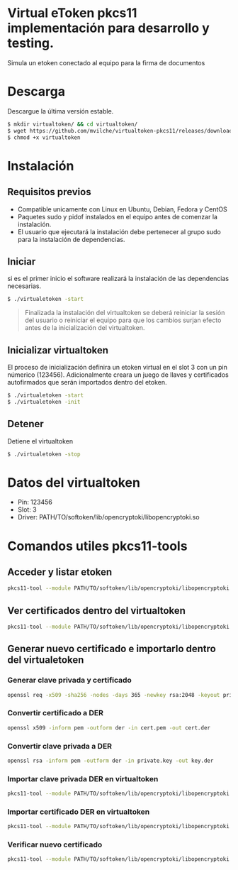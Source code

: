 # Virtual eToken pkcs11 implementación para desarrollo y testing.

Simula un etoken conectado al equipo para la firma de documentos

# Descarga

Descargue la última versión estable.

```sh
$ mkdir virtualtoken/ && cd virtualtoken/
$ wget https://github.com/mvilche/virtualtoken-pkcs11/releases/download/v1.3/virtualtoken
$ chmod +x virtualtoken
```

# Instalación

## Requisitos previos

- Compatible unicamente con Linux en Ubuntu, Debian, Fedora y CentOS
- Paquetes sudo y pidof instalados en el equipo antes de comenzar la instalación.
- El usuario que ejecutará la instalación debe pertenecer al grupo sudo para la instalación de dependencias.


## Iniciar

si es el primer inicio el software realizará la instalación de las dependencias necesarias.


```sh
$ ./virtualetoken -start
```

> Finalizada la instalación del virtualtoken 
> se deberá reiniciar la sesión del usuario
> o reiniciar el equipo para que los cambios
> surjan efecto antes de la inicialización
> del virtualtoken.


## Inicializar virtualtoken

El proceso de inicialización definira un etoken virtual en el slot 3 con un pin númerico (123456).
Adicionalmente creara un juego de llaves y certificados autofirmados que serán importados dentro del etoken.

```sh
$ ./virtualetoken -start
$ ./virtualetoken -init
```

## Detener

Detiene el virtualtoken

```sh
$ ./virtualetoken -stop
```

# Datos del virtualtoken

* Pin: 123456
* Slot: 3
* Driver: PATH/TO/softoken/lib/opencryptoki/libopencryptoki.so


# Comandos utiles pkcs11-tools

## Acceder y listar etoken

```sh
pkcs11-tool --module PATH/TO/softoken/lib/opencryptoki/libopencryptoki.so -L --slot 3 --login --pin 123456
```
## Ver certificados dentro del virtualtoken

```sh
pkcs11-tool --module PATH/TO/softoken/lib/opencryptoki/libopencryptoki.so -L --slot 3 --list-objects --type cert
```
## Generar nuevo certificado e importarlo dentro del virtualetoken

### Generar clave privada y certificado

```sh
openssl req -x509 -sha256 -nodes -days 365 -newkey rsa:2048 -keyout private.key -out cert.pem -subj "/CN=testing"
```
### Convertir certificado a DER

```sh
openssl x509 -inform pem -outform der -in cert.pem -out cert.der
```
### Convertir clave privada a DER

```sh
openssl rsa -inform pem -outform der -in private.key -out key.der
```
### Importar clave privada DER en virtualtoken

```sh
pkcs11-tool --module PATH/TO/softoken/lib/opencryptoki/libopencryptoki.so --slot 3 --login --pin 123456 --write-object key.der --type privkey --id 20 --label 'mi_cert'
```
### Importar certificado DER en virtualtoken

```sh
pkcs11-tool --module PATH/TO/softoken/lib/opencryptoki/libopencryptoki.so --slot 3 --login --pin 123456 --write-object cert.der --type cert --id 20 --label 'mi_cert'
```
### Verificar nuevo certificado

```sh
pkcs11-tool --module PATH/TO/softoken/lib/opencryptoki/libopencryptoki.so -L --slot 3 --list-objects --type cert

```
